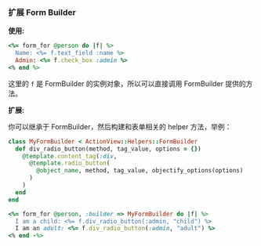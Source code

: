 ### 扩展 Form Builder

**使用:**

```ruby
<%= form_for @person do |f| %>
  Name: <%= f.text_field :name %>
  Admin: <%= f.check_box :admin %>
<% end %>
```

这里的 `f` 是 FormBuilder 的实例对象，所以可以直接调用 FormBuilder 提供的方法。

**扩展:**

你可以继承于 FormBuilder，然后构建和表单相关的 helper 方法，举例：

```ruby
class MyFormBuilder < ActionView::Helpers::FormBuilder
  def div_radio_button(method, tag_value, options = {})
    @template.content_tag(:div,
      @template.radio_button(
        @object_name, method, tag_value, objectify_options(options)
      )
    )
  end
end
```

```ruby
<%= form_for @person, :builder => MyFormBuilder do |f| %>
  I am a child: <%= f.div_radio_button(:admin, "child") %>
  I am an adult: <%= f.div_radio_button(:admin, "adult") %>
<% end -%>
```
